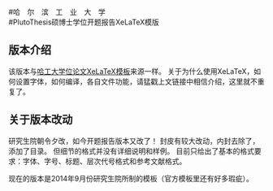 #哈　尔　滨　工　业　大　学  
#PlutoThesis硕博士学位开题报告XeLaTeX模版

## 版本介绍

该版本与[哈工大学位论文XeLaTeX模板](https://github.com/dustincys/PlutoThesis)来源一样。
关于为什么使用XeLaTeX，如何设置字体，如何编译，各自文件功能，请猛戳上文链接中相信介绍，这里就不重复了。

## 关于版本改动

研究生院朝令夕改，如今开题报告版本又改了！
封皮有较大改动，内封去除了，添加了目录。
但细节的格式并没有详细说明和样例。
目前只给出了基本的格式要求：字体、字号、标题、层次代号格式和参考文献格式。

现在的版本是2014年9月份研究生院所制的模板（官方模板里还有好多瑕疵）。
